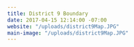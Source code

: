 ```yaml
---
title: District 9 Boundary
date: 2017-04-15 12:14:00 -07:00
website: "/uploads/district9Map.JPG"
main-image: "/uploads/district9Map.JPG"
---
```


